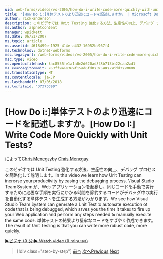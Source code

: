 ```yaml
---
uid: web-forms/videos/vs-2005/how-do-i-write-code-more-quickly-with-unit-tests
title: '[How Do i:]単体テストのより迅速にコードを記述しますか。 | Microsoft Docs'
author: rick-anderson
description: このビデオでは Unit Testing 強化する方法、生産性の向上、デバッグ プロセスを簡略化して説明します。 ここでは、Visual Studio Team System が、U. を生成する方法を参照してください.
ms.author: aspnetcontent
manager: wpickett
ms.date: 06/21/2007
ms.topic: article
ms.assetid: 4618499e-1925-414e-a432-16952bb967f4
ms.technology: dotnet-webforms
msc.legacyurl: /web-forms/videos/vs-2005/how-do-i-write-code-more-quickly-with-unit-tests
msc.type: video
ms.openlocfilehash: 5ac8555fe1a1a0e2d620ad8f8b713ba22caa2ad1
ms.sourcegitcommit: 953ff9ea4369f154d6fd0239599279ddd3280009
ms.translationtype: MT
ms.contentlocale: ja-JP
ms.lasthandoff: 07/03/2018
ms.locfileid: "37375899"
---
```

<a name="how-do-i-write-code-more-quickly-with-unit-tests"></a><span data-ttu-id="c4a65-105">[How Do i:]単体テストのより迅速にコードを記述しますか。</span><span class="sxs-lookup"><span data-stu-id="c4a65-105">[How Do I:] Write Code More Quickly with Unit Tests?</span></span>
====================
<span data-ttu-id="c4a65-106">によって[Chris Menegay](https://twitter.com/CMenegay)</span><span class="sxs-lookup"><span data-stu-id="c4a65-106">by [Chris Menegay](https://twitter.com/CMenegay)</span></span>

<span data-ttu-id="c4a65-107">このビデオでは Unit Testing 強化する方法、生産性の向上、デバッグ プロセスを簡略化して説明します。</span><span class="sxs-lookup"><span data-stu-id="c4a65-107">In this video we learn how Unit Testing can increase your productivity by easing the debugging process.</span></span> <span data-ttu-id="c4a65-108">Visual Studio Team System が、Web アプリケーションを起動し、同じコードを手動で実行するために必要な手順を実行にかかる時間を節約するコードがデバッグ中の実行を自動化する単体テストを生成する方法がわかります。</span><span class="sxs-lookup"><span data-stu-id="c4a65-108">We see how Visual Studio Team System can generate a Unit Test to automate execution of code that is being debugged, which saves you the time it takes to fire up your Web application and perform any steps needed to manually execute the same code.</span></span> <span data-ttu-id="c4a65-109">単体テストの結果より堅牢なコードをすばやく作成できます。</span><span class="sxs-lookup"><span data-stu-id="c4a65-109">The result of Unit Testing is that you can write more robust code, more quickly.</span></span>

[<span data-ttu-id="c4a65-110">&#9654;ビデオ (8 分)</span><span class="sxs-lookup"><span data-stu-id="c4a65-110">&#9654; Watch video (8 minutes)</span></span>](https://channel9.msdn.com/Blogs/ASP-NET-Site-Videos/how-do-i-write-code-more-quickly-with-unit-tests)

> [!div class="step-by-step"]
> <span data-ttu-id="c4a65-111">[前へ](how-do-i-create-my-own-bug-work-item.md)
> [次へ](how-do-i-practice-test-driven-development.md)</span><span class="sxs-lookup"><span data-stu-id="c4a65-111">[Previous](how-do-i-create-my-own-bug-work-item.md)
[Next](how-do-i-practice-test-driven-development.md)</span></span>
